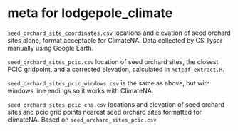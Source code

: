 # meta for lodgepole_climate 

`seed_orchard_site_coordinates.csv` locations and elevation of seed orchard sites alone, format acceptable for ClimateNA. Data collected by CS Tysor manually using Google Earth.

`seed_orchard_sites_pcic.csv` location of seed orchard sites, the closest PCIC gridpoint, and a corrected elevation, calculated in `netcdf_extract.R`.

`seed_orchard_sites_pcic_windows.csv` is the same as above, but with windows line endings so it works with ClimateNA.

`seed_orchard_sites_pcic_cna.csv` locations and elevation of seed orchard sites and pcic grid points nearest seed orchard sites formatted for climateNA. Based on `seed_orchard_sites_pcic.csv`




